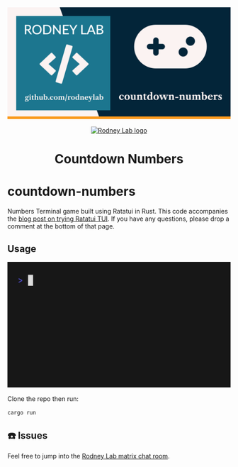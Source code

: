 <img src="./images/rodneylab-github-countdown-numbers.png" alt="Rodney Lab Countdown Numbers Git Hub banner">

<p align="center">
  <a aria-label="Open Rodney Lab site" href="https://rodneylab.com" rel="nofollow noopener noreferrer">
    <img alt="Rodney Lab logo" src="https://rodneylab.com/assets/icon.png" width="60" />
  </a>
</p>
<h1 align="center">
  Countdown Numbers
</h1>

# countdown-numbers

Numbers Terminal game built using Ratatui in Rust. This code accompanies the <a href="https://rodneylab.com/trying-ratatui-tui/">blog post on trying Ratatui TUI</a>. If you have any questions, please drop a comment at the bottom of that page.

## Usage

<img src="./images/usage.gif" alt="Terminal animation shows the user entering the following command: cargo run. Then the code compiles and the game starts, presenting playing instructions, then a screen for picking numbers.">

Clone the repo then run:

```shell
cargo run
```

## ☎️ Issues

Feel free to jump into the
[Rodney Lab matrix chat room](https://matrix.to/#/%23rodney:matrix.org).
